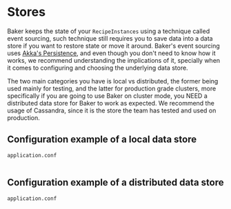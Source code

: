 # Stores

Baker keeps the state of your `RecipeInstances` using a technique called event sourcing, such technique still requires
you to save data into a data store if you want to restore state or move it around. Baker's event sourcing uses 
[Akka's Persistence](https://doc.akka.io/docs/akka/current/persistence.html), and even though you don't need to know how
it works, we recommend understanding the implications of it, specially when it comes to configuring and choosing the underlying 
data store. 

The two main categories you have is local vs distributed, the former being used mainly for testing, and the latter for
production grade clusters, more specifically if you are going to use Baker on cluster mode, you NEED a distributed data store
for Baker to work as expected. We recommend the usage of Cassandra, since it is the store the team has tested and used on 
production.

## Configuration example of a local data store 

`application.conf`
```

```

## Configuration example of a distributed data store

`application.conf`
```

```
